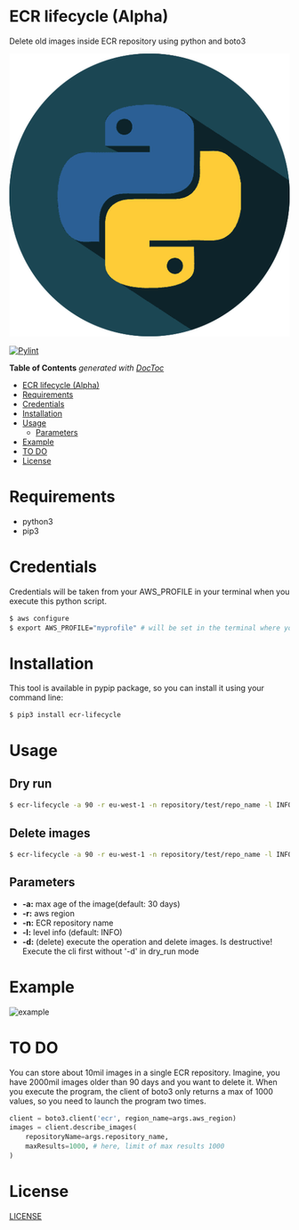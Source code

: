 # ECR lifecycle (Alpha)

Delete old images inside ECR repository using python and boto3

![python-logo](./img/python-logo.png)

[![Pylint](https://github.com/nanih98/python3-boto3-delete-ecr-images/actions/workflows/publish-to-test-pypi.yml/badge.svg)](https://github.com/nanih98/python3-boto3-delete-ecr-images/actions/workflows/publish-to-test-pypi.yml)


<!-- START doctoc generated TOC please keep comment here to allow auto update -->
<!-- DON'T EDIT THIS SECTION, INSTEAD RE-RUN doctoc TO UPDATE -->
**Table of Contents**  *generated with [DocToc](https://github.com/thlorenz/doctoc)*

- [ECR lifecycle (Alpha)](#ecr-lifecycle-alpha)
- [Requirements](#requirements)
- [Credentials](#credentials)
- [Installation](#installation)
- [Usage](#usage)
    - [Parameters](#parameters)
- [Example](#example)
- [TO DO](#to-do)
- [License](#license)

<!-- END doctoc generated TOC please keep comment here to allow auto update -->
# Requirements

* python3
* pip3

# Credentials

Credentials will be taken from your AWS_PROFILE in your terminal when you execute this python script.

```bash
$ aws configure
$ export AWS_PROFILE="myprofile" # will be set in the terminal where you'll execute the python script
```

# Installation

This tool is available in pypip package, so you can install it using your command line:

```bash
$ pip3 install ecr-lifecycle
```

# Usage

## Dry run
```sh
$ ecr-lifecycle -a 90 -r eu-west-1 -n repository/test/repo_name -l INFO
```

## Delete images

```bash
$ ecr-lifecycle -a 90 -r eu-west-1 -n repository/test/repo_name -l INFO -d
```

## Parameters

* **-a:** max age of the image(default: 30 days)
* **-r:** aws region
* **-n:** ECR repository name
* **-l:** level info (default: INFO)
* **-d:** (delete) execute the operation and delete images. Is destructive! Execute the cli first without '-d' in dry_run mode

# Example

![example](./img/example.png)

# TO DO

You can store about 10mil images in a single ECR repository. Imagine, you have 2000mil images older than 90 days and you want to delete it. When you execute the program, the client of boto3 only returns a max of 1000 values, so you need to launch the program two times.

```python
client = boto3.client('ecr', region_name=args.aws_region)
images = client.describe_images(
    repositoryName=args.repository_name,
    maxResults=1000, # here, limit of max results 1000
)
```


# License

[LICENSE](./LICENSE)